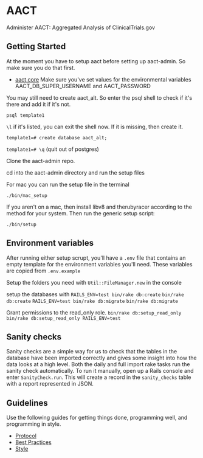# AACT
Administer AACT: Aggregated Analysis of ClinicalTrials.gov

## Getting Started

At the moment you have to setup aact before setting up aact-admin. So make sure you do that first.
* [aact core](https://github.com/ctti-clinicaltrials/aact)
Make sure you've set values for the environmental variables AACT_DB_SUPER_USERNAME and AACT_PASSWORD

You may still need to create aact_alt. So enter the psql shell to check if it's there and add it if it's not.

`psql template1`

`\l`
if it's listed, you can exit the shell now. If it is missing, then create it.

`template1=# create database aact_alt;`

`template1=# \q` (quit out of postgres)

Clone the aact-admin repo.

cd into the aact-admin directory and run the setup files

For mac you can run the setup file in the terminal

`./bin/mac_setup`

If you aren't on a mac, then install libv8 and therubyracer according to the method for your system.
Then run the generic setup script:

`./bin/setup`

## Environment variables

After running either setup scrupt, you'll have a `.env` file that contains an empty template for the environment variables you'll need. These variables are copied from `.env.example`

Setup the folders you need with `Util::FileManager.new` in the console

setup the databases with
`RAILS_ENV=test bin/rake db:create`
`bin/rake db:create`
`RAILS_ENV=test bin/rake db:migrate`
`bin/rake db:migrate`

Grant permissions to the read_only role.
`bin/rake db:setup_read_only`
`bin/rake db:setup_read_only RAILS_ENV=test`


## Sanity checks

Sanity checks are a simple way for us to check that the tables in the database have been imported correctly and gives some insight into how the data looks at a high level. Both the daily and full import rake tasks run the sanity check automatically. To run it manually, open up a Rails console and enter `SanityCheck.run`. This will create a record in the `sanity_checks` table with a report represented in JSON.

## Guidelines

Use the following guides for getting things done, programming well, and
programming in style.

* [Protocol](http://github.com/thoughtbot/guides/blob/master/protocol)
* [Best Practices](http://github.com/thoughtbot/guides/blob/master/best-practices)
* [Style](http://github.com/thoughtbot/guides/blob/master/style)

